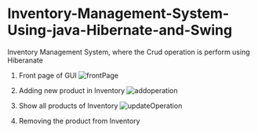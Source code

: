 # Inventory-Management-System-Using-java-Hibernate-and-Swing
Inventory Management System, where the Crud operation is perform using Hiberanate
1. Front page of GUI
![frontPage](https://github.com/user-attachments/assets/98d21c96-52d0-4f89-93cc-e6e75135c1dc)

2. Adding new product in Inventory
![addoperation](https://github.com/user-attachments/assets/998032fa-822a-4810-a3d7-6fa97f86d937)

3. Show all products of Inventory
![updateOperation](https://github.com/user-attachments/assets/5401dc65-e4f7-4313-8e10-4512c9b10646)

4. Removing the product from Inventory
